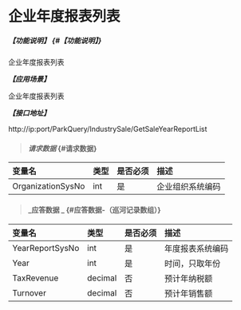 # 企业年度报表列表

##### _【功能说明】_ {#【功能说明】}
企业年度报表列表

_**【应用场景】**_

企业年度报表列表

_**【接口地址】**_

http://ip:port/ParkQuery/IndustrySale/GetSaleYearReportList

> #### _请求数据_ {#请求数据}

| 变量名 | 类型 | 是否必须 | 描述 |
| :--- | :--- | :--- | :--- |
| OrganizationSysNo | int | 是 | 企业组织系统编码 |



> #### _应答数据 _ {#应答数据-（巡河记录数组）}

| 变量名 | 类型 | 是否必须 | 描述 |
| :--- | :--- | :--- | :--- |
| YearReportSysNo | int | 是 | 年度报表系统编码 |
| Year | int| 是 |时间，只取年份  |
| TaxRevenue| decimal | 否 |预计年纳税额|
|  Turnover | decimal | 否 |预计年销售额|







